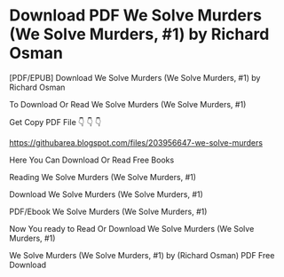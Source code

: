 # Download PDF We Solve Murders (We Solve Murders, #1) by Richard Osman
[PDF/EPUB] Download We Solve Murders (We Solve Murders, #1) by Richard Osman

To Download Or Read We Solve Murders (We Solve Murders, #1)

Get Copy PDF File 👇 👇 👇

https://githubarea.blogspot.com/files/203956647-we-solve-murders

Here You Can Download Or Read Free Books

Reading We Solve Murders (We Solve Murders, #1)

Download We Solve Murders (We Solve Murders, #1)

PDF/Ebook We Solve Murders (We Solve Murders, #1)

Now You ready to Read Or Download We Solve Murders (We Solve Murders, #1)

We Solve Murders (We Solve Murders, #1) by (Richard Osman) PDF Free Download
